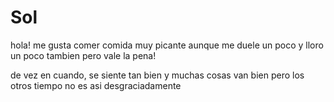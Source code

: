 # Sol

hola! me gusta comer comida muy picante aunque me duele un poco y lloro un poco tambien pero vale la pena!

de vez en cuando, se siente tan bien y muchas cosas van bien pero los otros tiempo no es asi desgraciadamente

